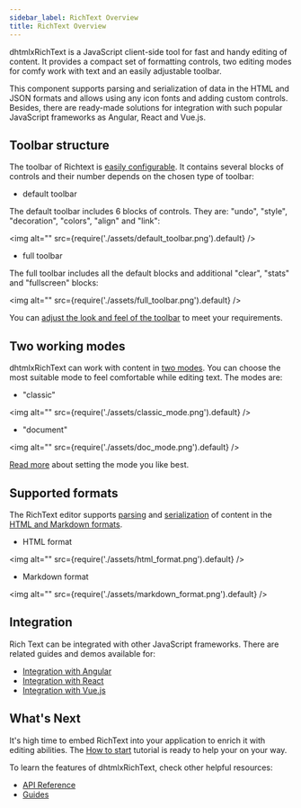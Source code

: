 ```yaml
---
sidebar_label: RichText Overview
title: RichText Overview
---
```



dhtmlxRichText is a JavaScript client-side tool for fast and handy editing of content. It provides a compact set of formatting controls, two editing modes for comfy work with text and an easily adjustable toolbar.

This component supports parsing and serialization of data in the HTML and JSON formats and allows using any icon fonts and adding custom controls. Besides, there are ready-made solutions for integration with
such popular JavaScript frameworks as Angular, React and Vue.js.

Toolbar structure
--------------------

The toolbar of Richtext is [easily configurable](guides/configuration.md#toolbar). It contains several blocks of controls and their number depends on the chosen type of toolbar:

- default toolbar

The default toolbar includes 6 blocks of controls. They are: "undo", "style", "decoration", "colors", "align" and "link":

<!-- ![Default toolbar](default_toolbar.png) -->
 <img alt="" src={require('./assets/default_toolbar.png').default} />

- full toolbar

The full toolbar includes all the default blocks and additional "clear", "stats" and "fullscreen" blocks:

<!-- ![Full toolbar](full_toolbar.png) -->
 <img alt="" src={require('./assets/full_toolbar.png').default} />

You can [adjust the look and feel of the toolbar](guides/customization.md) to meet your requirements.


Two working modes 
---------------------

dhtmlxRichText can work with content in [two modes](guides/configuration.md). You can choose the most suitable mode to feel comfortable while editing text. The modes are:

- "classic"

<!-- ![Classic mode](classic_mode.png) -->
 <img alt="" src={require('./assets/classic_mode.png').default} />

- "document"

<!-- ![Document mode](doc_mode.png) -->
 <img alt="" src={require('./assets/doc_mode.png').default} />

[Read more](guides/configuration#modesofediting) about setting the mode you like best.

Supported formats
----------------

The RichText editor supports [parsing](guides/loading_data.md/#adding-content-into-editor) and [serialization](guides/working_with_richtext.md#getting-content-from-editor) of content in the 
[HTML and Markdown formats](guides/loading_data.md#format-of-content).

- HTML format

<!-- ![HTML format](html_format.png) -->
 <img alt="" src={require('./assets/html_format.png').default} />

- Markdown format

<!-- ![Markdown format](markdown_format.png) -->
 <img alt="" src={require('./assets/markdown_format.png').default} />

Integration
-------------

Rich Text can be integrated with other JavaScript frameworks. There are related guides and demos available for:

- [Integration with Angular](guides/angular_integration.md)
- [Integration with React](guides/react_integration.md)
- [Integration with Vue.js](guides/vuejs_integration.md)


What's Next
-----------
It's high time to embed RichText into your application to enrich it with editing abilities. The [How to start](../docs/how_to_start.md) tutorial is ready to help your on your way.

To learn the features of dhtmlxRichText, check other helpful resources:

- [API Reference](../docs/api/overview.md)
- [Guides](guides/configuration.md)

